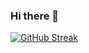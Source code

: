### Hi there 👋

[![GitHub Streak](https://streak-stats.demolab.com?user=Angela-LJ&theme=garden&sideNums=FF63A0&background=46%2C7E26EB%2C11A3EB&fire=EBA617&currStreakNum=FF63A0&sideLabels=FFA451&currStreakLabel=FFA451&ring=FFA451D7&dates=FF5B5B&stroke=EB5454)](https://git.io/streak-stats)

<!--
**Angela-LJ/Angela-LJ** is a ✨ _special_ ✨ repository because its `README.md` (this file) appears on your GitHub profile.

Here are some ideas to get you started:

- 🔭 I’m currently working on ...
- 🌱 I’m currently learning ...
- 👯 I’m looking to collaborate on ...
- 🤔 I’m looking for help with ...
- 💬 Ask me about ...
- 📫 How to reach me: ...
- 😄 Pronouns: ...
- ⚡ Fun fact: ...
-->
